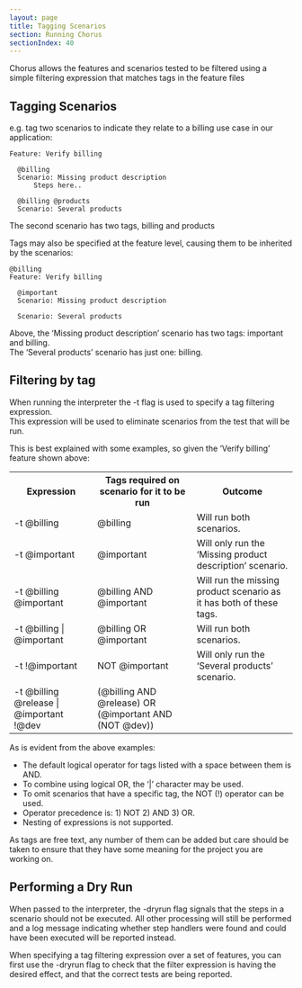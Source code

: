 ```yaml
---
layout: page
title: Tagging Scenarios
section: Running Chorus
sectionIndex: 40
---
```


Chorus allows the features and scenarios tested to be filtered using a simple filtering expression that matches tags in the feature files

## Tagging Scenarios

e.g. tag two scenarios to indicate they relate to a billing use case in our application:

    Feature: Verify billing
    
      @billing
      Scenario: Missing product description
          Steps here..
    
      @billing @products
      Scenario: Several products
 
The second scenario has two tags, billing and products     
      
Tags may also be specified at the feature level, causing them to be inherited by the scenarios:

    @billing
    Feature: Verify billing
    
      @important
      Scenario: Missing product description
    
      Scenario: Several products


Above, the ‘Missing product description’ scenario has two tags: important and billing.  
The ‘Several products’ scenario has just one: billing.

## Filtering by tag

When running the interpreter the -t flag is used to specify a tag filtering expression.  
This expression will be used to eliminate scenarios from the test that will be run.

This is best explained with some examples, so given the ‘Verify billing’ feature shown above:

<table>
<tr>
    <th>Expression</th>
    <th>Tags required on scenario for it to be run</th>
    <th>Outcome</th>
</tr>
<tr>
    <td>-t @billing</td>
    <td>@billing</td>
    <td>Will run both scenarios.</td>
</tr>
<tr>
    <td>-t @important</td>
    <td>@important</td>
    <td>Will only run the ‘Missing product description’ scenario.</td>
</tr>
<tr>
    <td>-t @billing @important</td>
    <td>@billing AND @important</td>
    <td>Will run the missing product scenario as it has both of these tags.</td>
</tr>
<tr>
    <td>-t @billing | @important</td>
    <td>@billing OR @important</td>
    <td>Will run both scenarios.</td>
</tr>
<tr>
    <td>-t !@important</td>
    <td>NOT @important</td>
    <td>Will only run the ‘Several products’ scenario.</td>
</tr>
<tr>
    <td>-t @billing @release | @important !@dev</td>
    <td>(@billing AND @release) OR (@important AND (NOT @dev))</td>
    <td></td>
</tr>
</table>
    
    
As is evident from the above examples:

* The default logical operator for tags listed with a space between them is AND.  
* To combine using logical OR, the ‘|’ character may be used. 
* To omit scenarios that have a specific tag, the NOT (!) operator can be used. 
* Operator precedence is: 1) NOT 2) AND 3) OR. 
* Nesting of expressions is not supported.

As tags are free text, any number of them can be added but care should be taken to ensure that they have some meaning for the project you are working on.


## Performing a Dry Run

When passed to the interpreter, the -dryrun flag signals that the steps in a scenario should not be executed. All other processing will still be performed and a log message indicating whether step handlers were found and could have been executed will be reported instead.

When specifying a tag filtering expression over a set of features, you can first use the -dryrun flag to check that the filter expression is having the desired effect, and that the correct tests are being reported.

